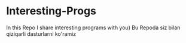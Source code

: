 # Interesting-Progs
In this Repo I share interesting programs with you)
Bu Repoda siz bilan qiziqarli dasturlarni ko'ramiz
